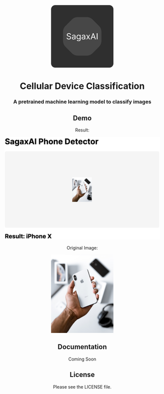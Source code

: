 <div align="center">
<img src="https://raw.githubusercontent.com/SagaxAI/Resources/main/sagax.png" width="200">
<h1>Cellular Device Classification</h1>
<h3>A pretrained machine learning model to classify images</h3>
<h2>Demo</h2>
<p>Result:</p>
<img src="https://raw.githubusercontent.com/SagaxAI/Resources/main/sagax.demo.phonedetector.result.png" width="500">
<p>Original Image:</p>
<img src="https://raw.githubusercontent.com/SagaxAI/Resources/main/sagax.demo.phonedetector.jpg" height="250">
<h2>Documentation</h2>
<p>Coming Soon</p>
<h2>License</h2>
<p>Please see the LICENSE file.</p>
</div>
